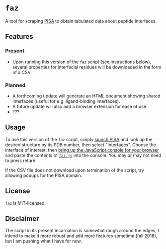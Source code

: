 # `faz`

A tool for scraping [PISA](https://www.ebi.ac.uk/msd-srv/prot_int/pistart.html) to obtain tabulated data about peptide interfaces.

## Features

### Present

- Upon running this version of the `faz` script (see instructions below), several properties for interfacial residues will be downloaded in the form of a CSV.

### Planned

- A forthcoming update will generate an HTML document showing shared interfaces (useful for e.g. ligand-binding interfaces).
- A future update will also add a browser extension for ease of use.
- ???

## Usage

To use this version of the `faz` script, simply [launch PISA](https://www.ebi.ac.uk/msd-srv/prot_int/cgi-bin/piserver) and look up the desired structure by its PDB number, then select "Interfaces". Choose the interface of interest, then [bring up the JavaScript console for your browser](https://webmasters.stackexchange.com/a/77337) and paste the contents of [`faz.js`](faz.js) into the console. You may or may not need to press return.

If the CSV file does not download upon termination of the script, try allowing popups for the PISA domain.

## License

`faz` is MIT-licensed.

## Disclaimer

The script in its present incarnation is somewhat rough around the edges; I intend to make it more robust and add more features sometime (fall 2018), but I am pushing what I have for now.
